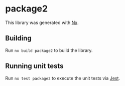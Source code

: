 # package2

This library was generated with [Nx](https://nx.dev).

## Building

Run `nx build package2` to build the library.

## Running unit tests

Run `nx test package2` to execute the unit tests via [Jest](https://jestjs.io).
